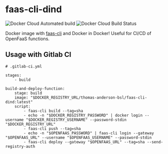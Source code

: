 # faas-cli-dind

![Docker Cloud Automated build](https://img.shields.io/docker/cloud/automated/thomasandersonbsl/faas-cli-dind?style=for-the-badge)
![Docker Cloud Build Status](https://img.shields.io/docker/cloud/build/thomasandersonbsl/faas-cli-dind?style=for-the-badge)

Docker image with [faas-cli](https://github.com/openfaas/faas-cli) and Docker in Docker! Useful for CI/CD of OpenFaaS functions.

## Usage with Gitlab CI

```
# .gitlab-ci.yml

stages:
    - build

build-and-deploy-function:
    stage: build
    image: "$DOCKER_REGISTRY_URL/thomas-anderson-bsl/faas-cli-dind:latest"
    script:
        - faas-cli build --tag=sha
        - echo -n "$DOCKER_REGISTRY_PASSWORD" | docker login --username "$DOCKER_REGISTRY_USERNAME" --password-stdin "$DOCKER_REGISTRY_URL"
        - faas-cli push --tag=sha
        - echo -n "$OPENFAAS_PASSWORD" | faas-cli login --gateway "$OPENFAAS_URL" --username "$OPENFAAS_USERNAME" --password-stdin
        - faas-cli deploy --gateway "$OPENFAAS_URL" --tag=sha --send-registry-auth

```
